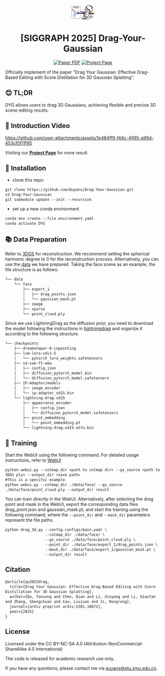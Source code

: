<p align="center">
  <img width="15%" src="assets/logo1.png"/>
</p>

<p align="center">
<!--   <h1 align="center"><img height="100" src="https://github.com/imlixinyang/director3d-page/raw/master/assets/icon.ico"></h1> -->
  <h1 align="center">[SIGGRAPH 2025] Drag-Your-Gaussian</h1>
  <p align="center">
        <!-- <a href="[text](https://arxiv.org/pdf/2501.18672)"><img src='https://img.shields.io/badge/arXiv-DYG-red?logo=arxiv' alt='Paper PDF'></a> -->
        <a href="https://arxiv.org/abs/2501.18672"><img src='https://img.shields.io/badge/arXiv-DYG-red?logo=arxiv' alt='Paper PDF'></a>
        <a href='https://quyans.github.io/Drag-Your-Gaussian/'><img src='https://img.shields.io/badge/Project_Page-DYG-green' alt='Project Page'></a>
  </p>
  <p>Officially implement of the paper "Drag Your Gaussian: Effective Drag-Based Editing with Score Distillation for 3D Gaussian Splatting".</p>

## 😊 TL;DR

DYG allows users to drag 3D Gaussians, achieving flexible and precise 3D scene editing results.


## 🎥 Introduction Video

<!-- <p align="center">
  <img width="100%" src="assets/teaser.gif"/>
</p> -->

https://github.com/user-attachments/assets/1e484ff9-f44c-4995-a99d-453cf0f11f95



Visiting our [**Project Page**](https://quyans.github.io/Drag-Your-Gaussian/) for more result.

## 🔧 Installation
- clone this repo:
```
git clone https://github.com/Quyans/Drag-Your-Gaussian.git
cd Drag-Your-Gaussian
git submodule update --init --recursive 
```

- set up a new conda environment
```
conda env create --file environment.yaml
conda activate DYG
```

## 📚 Data Preparation

Refer to [3DGS](https://github.com/graphdeco-inria/gaussian-splatting?tab=readme-ov-file#processing-your-own-scenes) for reconstruction. We recommend setting the spherical harmonic degree to 0 for the reconstruction process.
Alternatively, you can use the [data](https://drive.google.com/drive/folders/19Jv3crbF7xMu1ouNoCH-mEH87ClykpuY?usp=sharing) we have prepared. Taking the face scene as an example, the file structure is as follows:
```
└── data
    └── face
        ├── export_1
        │   ├── drag_points.json
        │   └── gaussian_mask.pt
        ├── image
        ├── sparse
        └── point_cloud.ply
```
Since we use LightningDrag as the diffusion prior, you need to download the model following the instructions in [lightningdrag](https://github.com/magic-research/LightningDrag/blob/main/INSTALLATION.md#2-download-pretrained-models) and organize it according to the following structure.
```
└── checkpoints
    ├── dreamshaper-8-inpainting
    ├── lcm-lora-sdv1-5
    │   └── pytorch_lora_weights.safetensors
    ├── sd-vae-ft-ema
    │   ├── config.json
    │   ├── diffusion_pytorch_model.bin
    │   └── diffusion_pytorch_model.safetensors
    ├── IP-Adapter/models
    │   ├── image_encoder
    │   └── ip-adapter_sd15.bin
    └── lightning-drag-sd15
        ├── appearance_encoder
        │   ├── config.json
        │   └── diffusion_pytorch_model.safetensors
        ├── point_embedding
        │   └── point_embedding.pt
        └── lightning-drag-sd15-attn.bin
```

## 🚋 Training
Start the WebUI using the following command. For detailed usage instructions, refer to [WebUI](./assets/webui-guide/webui.md)
```shell
python webui.py --colmap_dir <path to colmap dir> --gs_source <path to 3DGS ply> --output_dir <save path>
#This is a specific example.
python webui.py --colmap_dir ./data/face/ --gs_source ./data/face/point_cloud.ply --output_dir result
```
You can train directly in the WebUI. Alternatively, after selecting the drag point and mask in the WebUI, export the corresponding data files drag_point.json and gaussian_mask.pt, and start the training using the following command, where the `--point_dir` and `--mask_dir` parameters represent the file paths.

```shell
python drag_3d.py --config configs/main.yaml \
                  --colmap_dir ./data/face/ \
                  --gs_source ./data/face/point_cloud.ply \
                  --point_dir ./data/face/export_1/drag_points.json \
                  --mask_dir ./data/face/export_1/gaussian_mask.pt \
                  --output_dir result
```

## Citation

```
@article{qu2025drag,
  title={Drag Your Gaussian: Effective Drag-Based Editing with Score Distillation for 3D Gaussian Splatting},
  author={Qu, Yansong and Chen, Dian and Li, Xinyang and Li, Xiaofan and Zhang, Shengchuan and Cao, Liujuan and Ji, Rongrong},
  journal={arXiv preprint arXiv:2501.18672},
  year={2025}
}
```

## License

Licensed under the CC BY-NC-SA 4.0 (Attribution-NonCommercial-ShareAlike 4.0 International)


The code is released for academic research use only. 

If you have any questions, please contact me via [quyans@stu.xmu.edu.cn](mailto:quyans@stu.xmu.edu.cn). 
